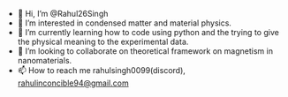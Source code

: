 - 👋 Hi, I’m @Rahul26Singh
- 👀 I’m interested in condensed matter and material physics.
- 🌱 I’m currently learning how to code using python and the trying to give the physical meaning to the experimental data. 
- 💞️ I’m looking to collaborate on theoretical framework on magnetism in nanomaterials.
- 📫 How to reach me rahulsingh0099(discord), rahulinconcible94@gmail.com

<!---
Rahul26Singh/Rahul26Singh is a ✨ special ✨ repository because its `README.md` (this file) appears on your GitHub profile.
You can click the Preview link to take a look at your changes.
--->
